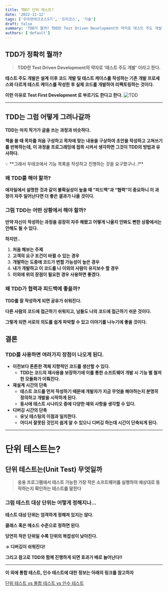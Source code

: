 ```yaml
---
title: TDD? 단위 테스트?
date: '2022-11-12'
tags: ['우아한테크코스5기', '프리코스', '기술']
draft: false
summary: 'TDD가 뭘까? TDD란 Test Driven Development의 약자로 테스트 주도 개발 이라고 한다. 테스트 주도 개발은...'
authors: ['default']
---
```


## **TDD가 정확히 뭘까?**

> **TDD란 Test Driven Development의 약자로 ‘테스트 주도 개발’ 이라고 한다.**

**테스트 주도 개발은 설계 이후 코드 개발 및 테스트 케이스를 작성하는 기존 개발 프로세스와 다르게 테스트 케이스를 작성한 후 실제 코드를 개발하여 리펙토링하는 것이다.**

**이런 이유로 Test First Development 로 부르기도 한다고 한다.**
![TDD](/static/images/TDD.png)

---

## **TDD는 그럼 어떻게 그려나갈까**

**TDD는 마치 작가가 글을 쓰는 과정과 비슷하다.**

**책을 쓸 때 목차를 처음 구성하고 목차에 맞는 내용을 구상하여 초안을 작성하고 고쳐쓰기를 반복하는데, 이 과정을 프로그래밍에 접목 시켜서 생각하면 그것이 TDD의 방법과 유사하다.**

<aside>
💡 **그래서 우테코에서 기능 목록을 작성하고 진행하는 것을 요구했구나..!**

</aside>

### **왜 TDD를 해야 할까?**

**애자일에서 설명한 것과 같이 불확실성이 높을 때 “피드백”과 “협력”이 중요하니 이 과정이 자주 일어난다면 더 좋은 결과가 나올 것이다.**

### **그럼 TDD는 어떤 상황에서 해야 할까?**

**만약 자신이 작성하는 과정을 굉장히 자주 해봤고 어떻게 나올지 안봐도 뻔한 상황에서는 안해도 될 수 있다.**

**하지만..**

1. **처음 해보는 주제**
2. **고객의 요구 조건이 바뀔 수 있는 경우**
3. **개발하는 도중에 코드가 변할 가능성이 높은 경우**
4. **내가 개발하고 이 코드를 나 이외의 사람이 유지보수 할 경우**
5. **이외에 위의 장점이 필요한 경우 사용하면 좋겠다.**

### **왜 TDD가 협력과 피드백에 좋을까?**

**TDD를 잘 작성하게 되면 공유가 쉬워진다.**

**다른 사람의 코드에 접근하기 쉬워지고, 남들도 나의 코드에 접근하기 쉬운 것이다.**

**그렇게 되면 서로의 의도를 쉽게 파악할 수 있고 이야기를 나누기에 좋을 것이다.**

## **결론**

### **TDD를 사용하면 여러가지 장점이 나오게 된다.**

- **이전보다 튼튼한 객체 지향적인 코드를 생산할 수 있다.**
  - **TDD는 코드의 재사용을 보장하기에 이를 통한 소프트웨어 개발 시 기능 별 철저한 모듈화가 이뤄진다.**
- **재설계 시간의 단축**
  - **테스트 코드를 먼저 작성하기 때문에 개발자가 지금 무엇을 해야하는지 분명히 정의하고 개발을 시작하게 된다.**
  - **동시에 테스트 시나리오 중에 다양한 예외 사항을 생각할 수 있다.**
- **디버깅 시간의 단축**
  - **유닛 테스팅의 이점과 일치한다.**
  - **어디서 잘못된 것인지 쉽게 알 수 있으니 디버깅 하는데 시간이 단축되게 된다.**

---

# **단위 테스트는?**

## **단위 테스트는(Unit Test) 무엇일까**

> **응용 프로그램에서 테스트 가능한 가장 작은 소프트웨어를 실행하여 예상대로 동작하는지 확인하는 테스트를 말한다**

### **그럼 테스트 대상 단위는 어떻게 정해지나…**

**테스트 대상 단위는 엄격하게 정해져 있지는 않다.**

**클래스 혹은 메소드 수준으로 정하면 된다.**

**당연히 작은 단위일 수록 단위의 복잡성이 낮아진다.**

**→ 디버깅이 쉬워진다!**

**그리고 참고로 TDD와 함께 진행하게 되면 효과가 배로 늘어난다!!**

---

**이 외에 통합 테스트, 인수 테스트에 대한 정보는 아래의 링크를 참고하자**

[단위 테스트 vs 통합 테스트 vs 인수 테스트](https://tecoble.techcourse.co.kr/post/2021-05-25-unit-test-vs-integration-test-vs-acceptance-test/)
